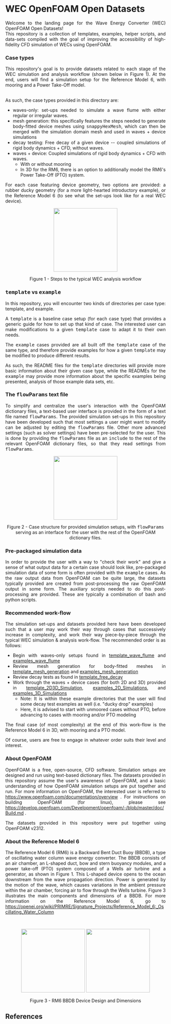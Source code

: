 # WEC OpenFOAM Open Datasets
<div align="justify">
Welcome to the landing page for the Wave Energy Converter (WEC) OpenFOAM Open Datasets!

<br /> 
This repository is a collection of templates, examples, helper scripts, and data-sets compiled with the goal of improving the accessibility of high-fidelity CFD simulation of WECs using OpenFOAM. 

### Case types
This repository's goal is to provide datasets related to each stage of the WEC simulation and analysis workflow (shown below in Figure 1). At the end, users will find a simulation setup for the Reference Model 6, with mooring and a Power Take-Off model.  
<br />

As such, the case types provided in this directory are: 
* waves-only: set-ups needed to simulate a wave flume with either regular or irregular waves.  
* mesh generation: this specifically features the steps needed to generate body-fitted device meshes using <tt>snappyHexMesh</tt>, which can then be merged with the simulation domain mesh and used in waves + device simulations 
* decay testing: Free decay of a given device -- coupled simulations of rigid body dynamics + CFD, without waves. 
* waves + device: Coupled simulations of rigid body dynamics + CFD with waves. 
  * With or without mooring 
  * In 3D for the RM6, there is an option to additionally model the RM6's Power Take-Off (PTO) system. 

For each case featuring device geometry, two options are provided: a rubber ducky geometry (for a more light-hearted introductory example), or the Reference Model 6 (to see what the set-ups look like for a real WEC device).

<p align="middle">
  <img src="https://github.com/sandialabs/WEC-OpenFOAM-Open-Datasets/tree/main/images/WEC_analysis_workflow_v3.png" height="200"/>
</p>

<p align='middle'> Figure 1 - Steps to the typical WEC analysis workflow </p>



### <tt>template</tt> vs <tt>example</tt>
In this repository, you will encounter two kinds of directories per case type: template, and example. 

A <tt>template</tt> is a baseline case setup (for each case type) that provides a generic guide for how to set up that kind of case. The interested user can make modifications to a given <tt>template</tt> case to adapt it to their own needs. 

The <tt>example</tt> cases provided are all built off the <tt>template</tt> case of the same type, and therefore provide examples for how a given <tt>template</tt> may be modified to produce different results. 

As such, the README files for the <tt>template</tt> directories will provide more basic information about their given case type, while the READMEs for the <tt>example</tt> may provide more information about the specific examples being presented, analysis of those example data sets, etc. 

### The <tt>flowParams</tt> text file
To simplify and centralize the user's interaction with the OpenFOAM dictionary files, a text-based user interface is provided in the form of a text file named <tt>flowParams</tt>. The provided simulation set-ups in this repository have been developed such that most settings a user might want to modify can be adjusted by editing the <tt>flowParams</tt> file. Other more advanced settings (such as solver settings) have been pre-selected for the user. This is done by providing the <tt>flowParams</tt> file as an <tt>include</tt> to the rest of the relevant OpenFOAM dictionary files, so that they read settings from <tt>flowParams</tt>.

<p align="middle">
  <img src="https://github.com/sandialabs/WEC-OpenFOAM-Open-Datasets/tree/main/images/flowParams_usage.png" height="200"/>
</p>

<p align='middle'> Figure 2 - Case structure for provided simulation setups, with <tt>flowParams</tt> serving as an interface for the user with the rest of the OpenFOAM dictionary files.</p>


### Pre-packaged simulation data
In order to provide the user with a way to "check their work" and give a sense of what output data for a certain case should look like, pre-packaged simulation data of some form is often provided with the <tt>example</tt> cases. As the raw output data from OpenFOAM can be quite large, the datasets typically provided are created from post-processing the raw OpenFOAM output in some form. The auxiliary scripts needed to do this post-processing are provided. These are typically a combination of bash and python scripts.  

### Recommended work-flow
The simulation set-ups and datasets provided here have been developed such that a user may work their way through cases that successively increase in complexity, and work their way piece-by-piece through the typical WEC simulation & analysis work-flow. The recommended order is as follows: 
* Begin with waves-only setups found in [template_wave_flume](https://github.com/sandialabs/WEC-OpenFOAM-Open-Datasets/tree/main/template_wave_flume) and [examples_wave_flume](https://github.com/sandialabs/WEC-OpenFOAM-Open-Datasets/tree/main/examples_wave_flume)
* Review mesh generation for body-fitted meshes in [template_mesh_generation](https://github.com/sandialabs/WEC-OpenFOAM-Open-Datasets/tree/main/template_mesh_generation) and [examples_mesh_generation](https://github.com/sandialabs/WEC-OpenFOAM-Open-Datasets/tree/main/examples_mesh_generation)
* Review decay tests as found in [template_free_decay](https://github.com/sandialabs/WEC-OpenFOAM-Open-Datasets/tree/main/template_free_decay)
* Work through the waves + device cases (for both 2D and 3D) provided in [template_2D3D_Simulation](https://github.com/sandialabs/WEC-OpenFOAM-Open-Datasets/tree/main/template_2D3D_Simulation), [examples_2D_Simulations](https://github.com/sandialabs/WEC-OpenFOAM-Open-Datasets/tree/main/examples_2D_Simulations), and [examples_3D_Simulations](https://github.com/sandialabs/WEC-OpenFOAM-Open-Datasets/tree/main/examples_3D_Simulations)
  * Note: It is within these example directories that the user will find some decay test examples as well (i.e. "ducky drop" examples)
  * Here, it is advised to start with unmoored cases without PTO, before advancing to cases with mooring and/or PTO modeling 

The final case (of most complexity) at the end of this work-flow is the Reference Model 6 in 3D, with mooring and a PTO model. 

Of course, users are free to engage in whatever order suits their level and interest. 

### About OpenFOAM 
OpenFOAM is a free, open-source, CFD software. Simulation setups are designed and run using text-based dictionary files. The datasets provided in this repository assume the user's awareness of OpenFOAM, and a basic understanding of how OpenFOAM simulation setups are put together and run. For more information on OpenFOAM, the interested user is referred to https://www.openfoam.com/documentation/overview . For instructions on building OpenFOAM (for linux), please see https://develop.openfoam.com/Development/openfoam/-/blob/master/doc/Build.md . 

The datasets provided in this repository were put together using OpenFOAM v2312. 


### About the Reference Model 6
The Reference Model 6 (RM6) is a Backward Bent Duct Buoy (BBDB), a type of oscillating water column wave energy converter. The BBDB consists of an air chamber, an L-shaped duct, bow and stern buoyancy modules, and a power take-off (PTO) system composed of a Wells air turbine and a generator, as shown in Figure 1. This L-shaped device opens to the ocean downstream from the wave propagation direction. Power is generated by the motion of the wave, which causes variations in the ambient pressure within the air chamber, forcing air to flow through the Wells turbine. Figure 3 illustrates the main components and dimensions of a BBDB. For more information on the Reference Model 6, go to https://openei.org/wiki/PRIMRE/Signature_Projects/Reference_Model_6:_Oscillating_Water_Column
</div>
&nbsp;

<p align="middle">
  <img src="https://github.com/sandialabs/WEC-OpenFOAM-Open-Datasets/tree/main/images/rm6.png" height="200"/>
  <img src="https://github.com/sandialabs/WEC-OpenFOAM-Open-Datasets/tree/main/images/rm6-dimensions.png" height="200"/>
</p>

<p align='middle'> Figure 3 - RM6 BBDB Device Design and Dimensions</p>



## References


